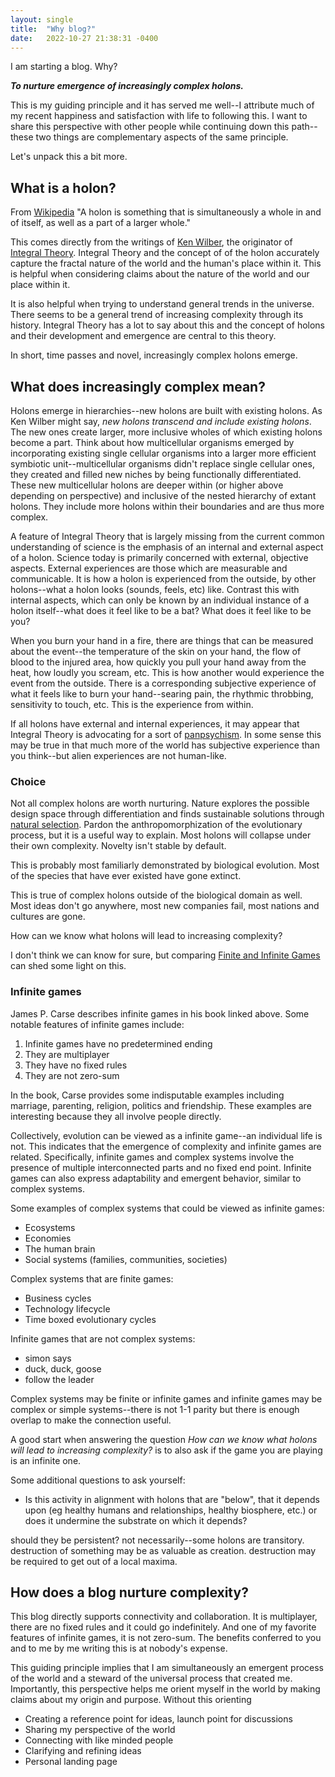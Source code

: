 ```yaml
---
layout: single
title:  "Why blog?"
date:   2022-10-27 21:38:31 -0400
---
```


I am starting a blog. Why?

***To nurture emergence of increasingly complex holons.***

This is my guiding principle and it has served me well--I attribute much of my recent happiness and satisfaction with life to following this. I want to share this perspective with other people while continuing down this path--these two things are complementary aspects of the same principle.

Let's unpack this a bit more.

## What is a holon?

From [Wikipedia](https://en.wikipedia.org/wiki/Holon_(philosophy)) "A holon is something that is simultaneously a whole in and of itself, as well as a part of a larger whole."

This comes directly from the writings of [Ken Wilber](https://en.wikipedia.org/wiki/Ken_Wilber), the originator of [Integral Theory](https://en.wikipedia.org/wiki/Integral_theory_(Ken_Wilber)). Integral Theory and the concept of of the holon accurately capture the fractal nature of the world and the human's place within it. This is helpful when considering claims about the nature of the world and our place within it.

It is also helpful when trying to understand general trends in the universe. There seems to be a general trend of increasing complexity through its history. Integral Theory has a lot to say about this and the concept of holons and their development and emergence are central to this theory.

In short, time passes and novel, increasingly complex holons emerge.

## What does increasingly complex mean?

Holons emerge in hierarchies--new holons are built with existing holons. As Ken Wilber might say, *new holons transcend and include existing holons*. The new ones create larger, more inclusive wholes of which existing holons become a part. Think about how multicellular organisms emerged by incorporating existing single cellular organisms into a larger more efficient symbiotic unit--multicellular organisms didn't replace single cellular ones, they created and filled new niches by being functionally differentiated. These new multicellular holons are deeper within (or higher above depending on perspective) and inclusive of the nested hierarchy of extant holons. They include more holons within their boundaries and are thus more complex.

A feature of Integral Theory that is largely missing from the current common understanding of science is the emphasis of an internal and external aspect of a holon. Science today is primarily concerned with external, objective aspects. External experiences are those which are measurable and communicable. It is how a holon is experienced from the outside, by other holons--what a holon looks (sounds, feels, etc) like. Contrast this with internal aspects, which can only be known by an individual instance of a holon itself--what does it feel like to be a bat? What does it feel like to be you?

When you burn your hand in a fire, there are things that can be measured about the event--the temperature of the skin on your hand, the flow of blood to the injured area, how quickly you pull your hand away from the heat, how loudly you scream, etc. This is how another would experience the event from the outside. There is a corresponding subjective experience of what it feels like to burn your hand--searing pain, the rhythmic throbbing, sensitivity to touch, etc. This is the experience from within.

If all holons have external and internal experiences, it may appear that Integral Theory is advocating for a sort of [panpsychism](https://en.wikipedia.org/wiki/Panpsychism). In some sense this may be true in that much more of the world has subjective experience than you think--but alien experiences are not human-like.

### Choice

Not all complex holons are worth nurturing. Nature explores the possible design space through differentiation and finds sustainable solutions through [natural selection](https://en.wikipedia.org/wiki/Natural_selection). Pardon the anthropomorphization of the evolutionary process, but it is a useful way to explain. Most holons will collapse under their own complexity. Novelty isn't stable by default.

This is probably most familiarly demonstrated by biological evolution. Most of the species that have ever existed have gone extinct.

This is true of complex holons outside of the biological domain as well. Most ideas don't go anywhere, most new companies fail, most nations and cultures are gone. 

How can we know what holons will lead to increasing complexity?

I don't think we can know for sure, but comparing [Finite and Infinite Games](https://en.wikipedia.org/wiki/Finite_and_Infinite_Games) can shed some light on this.
 
### Infinite games

James P. Carse describes infinite games in his book linked above. Some notable features of infinite games include:

1. Infinite games have no predetermined ending
2. They are multiplayer
3. They have no fixed rules
5. They are not zero-sum

In the book, Carse provides some indisputable examples including marriage, parenting, religion, politics and friendship. These examples are interesting because they all involve people directly.

Collectively, evolution can be viewed as a infinite game--an individual life is not. This indicates that the emergence of complexity and infinite games are related. Specifically, infinite games and complex systems involve the presence of multiple interconnected parts and no fixed end point. Infinite games can also express adaptability and emergent behavior, similar to complex systems.

Some examples of complex systems that could be viewed as infinite games:

- Ecosystems
- Economies
- The human brain
- Social systems (families, communities, societies)

Complex systems that are finite games:

- Business cycles
- Technology lifecycle
- Time boxed evolutionary cycles

Infinite games that are not complex systems:

- simon says
- duck, duck, goose
- follow the leader

Complex systems may be finite or infinite games and infinite games may be complex or simple systems--there is not 1-1 parity but there is enough overlap to make the connection useful.

A good start when answering the question *How can we know what holons will lead to increasing complexity?* is to also ask if the game you are playing is an infinite one.

Some additional questions to ask yourself:

- Is this activity in alignment with holons that are "below", that it depends upon (eg healthy humans and relationships, healthy biosphere, etc.) or does it undermine the substrate on which it depends? 

should they be persistent? not necessarily--some holons are transitory. destruction of something may be as valuable as creation. destruction may be required to get out of a local maxima.

## How does a blog nurture complexity?

 This blog directly supports connectivity and collaboration. It is multiplayer, there are no fixed rules and it could go indefinitely. And one of my favorite features of infinite games, it is not zero-sum. The benefits conferred to you and to me by me writing this is at nobody's expense.

This guiding principle implies that I am simultaneously an emergent process of the world and a steward of the universal process that created me. Importantly, this perspective helps me orient myself in the world by making claims about my origin and purpose. Without this orienting

- Creating a reference point for ideas, launch point for discussions
- Sharing my perspective of the world
- Connecting with like minded people
- Clarifying and refining ideas
- Personal landing page

